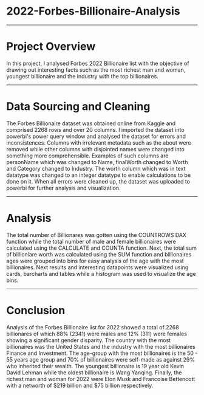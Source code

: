 # 2022-Forbes-Billionaire-Analysis
------
# Project Overview

In this project, I analysed Forbes 2022 Billionaire list  with the objective of drawing out interesting facts such as the most richest man and woman, youngest billionaire and the industry with the top billionaires.

------

# Data Sourcing and Cleaning

The Forbes Billionaire dataset was obtained online from Kaggle and comprised 2268 rows and over 20 columns. I imported the dataset into powerbi's power query window and analysed the dataset for errors and inconsistences. Columns with irrelevant metadata such as the about were removed while other columns with disjointed names were changed into something more comprehensible. Examples of such columns are personName which was changed to Name, finalWorth changed to Worth and Category changed to Industry. The worth column which was in text datatype was changed to an integer datatype to enable calculations to be done on it. When all errors were cleaned up, the dataset was uploaded to powerbi for further analysis and visualization.

-----


# Analysis

The total number of Billionares was gotten using the COUNTROWS DAX function while the total number of male and female billionaires were calculated using the CALCULATE and COUNTA function. Next, the total sum of billioniare worth was calculated using the SUM function and billionaires ages were grouped into bins for easy analysis of the age with the most billionaires. Next results and interesting datapoints were visualized using cards, barcharts and tables while a histogram was used to visualize the age bins.

------

# Conclusion

Analysis of the Forbes Billionaire list for 2022 showed a total of 2268 billionares of which 88% (2341) were males and 12% (311) were females showing a significant gender disparity. The country with the most billionaires was the United States and the industry with the most billionaires Finance and Investment. The age-group with the most billionaires is the 50 - 55 years age group and 70% of billionaires were self-made as against 29% who inherited their wealth. The youngest billionaire is 19 year old Kevin David Lehman while the oldest billionaire is Wang Yanqing. Finally, the richest man and woman for 2022 were Elon Musk and Francoise Bettencott with a networth of $219 billion and $75 billion respectively. 
